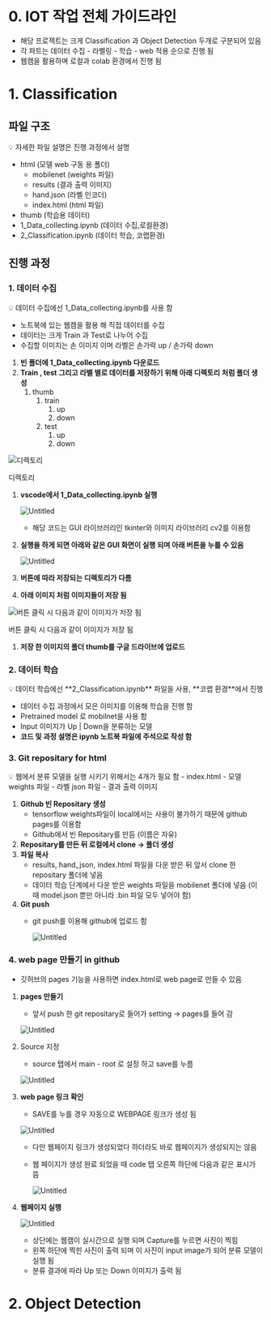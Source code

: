 # 0. IOT 작업 전체 가이드라인

- 해당 프로젝트는 크게 Classification 과 Object Detection 두개로 구분되어 있음
- 각 파트는 데이터 수집 - 라벨링 - 학습 - web 적용 순으로 진행 됨
- 웹캠을 활용하며 로컬과 colab 환경에서 진행 됨

# 1. Classification

## 파일 구조

<aside>
💡 자세한 파일 설명은 진행 과정에서 설명

</aside>

- html (모델 web 구동 용 폴더)
    - mobilenet (weights 파일)
    - results (결과 출력 이미지)
    - hand.json (라벨 인코더)
    - index.html (html 파일)
- thumb (학습용 데이터)
- 1_Data_collecting.ipynb (데이터 수집,로컬환경)
- 2_Classification.ipynb (데이터 학습, 코랩환경)

## 진행 과정

### 1. 데이터 수집

<aside>
💡 데이터 수집에선 1_Data_collecting.ipynb를 사용 함

- 노트북에 있는 웹캠을 활용 해 직접 데이터를 수집
- 데이터는 크게 Train 과 Test로 나누어 수집
- 수집할 이미지는 손 이미지 이며 라벨은 손가락 up / 손가락 down
</aside>

1. **빈 폴더에 1_Data_collecting.ipynb 다운로드** 
2. **Train , test 그리고 라벨 별로 데이터를 저장하기 위해 아래 디렉토리 처럼 폴더 생성** 
    1. thumb
        1. train
            1. up
            2. down
        2. test
            1. up
            2. down

![디렉토리](https://s3-us-west-2.amazonaws.com/secure.notion-static.com/2d4a3a45-7b69-4e5e-b201-8e1f5ef28521/Untitled.png)

디렉토리

1. **vscode에서 1_Data_collecting.ipynb 실행**
    
    ![Untitled](https://s3-us-west-2.amazonaws.com/secure.notion-static.com/80b94c91-3de7-4114-802b-5116bc01bb24/Untitled.png)
    
    - 해당 코드는 GUI 라이브러리인 tkinter와 이미지 라이브러리 cv2를 이용함
2. **실행을 하게 되면 아래와 같은 GUI 화면이 실행 되며 아래 버튼을 누를 수 있음** 
    
    ![Untitled](https://s3-us-west-2.amazonaws.com/secure.notion-static.com/3713c60f-96cb-48f5-9925-084e72eb57f3/Untitled.png)
    
3. **버튼에 따라 저장되는 디렉토리가 다름** 
4. **아래 이미지 처럼 이미지들이 저장 됨** 

![버튼 클릭 시 다음과 같이 이미지가 저장 됨 ](https://s3-us-west-2.amazonaws.com/secure.notion-static.com/d5c86075-f3bf-44e0-8eed-adeffe7e7a5d/Untitled.png)

버튼 클릭 시 다음과 같이 이미지가 저장 됨 

1. **저장 한 이미지의 폴더 thumb를 구글 드라이브에 업로드**

### 2. 데이터 학습

<aside>
💡 데이터 학습에선 **2_Classification.ipynb** 파일을 사용, **코랩 환경**에서 진행

- 데이터 수집 과정에서 모은 이미지를 이용해 학습을 진행 함
- Pretrained model 로 mobilnet을 사용 함
- Input 이미지가 Up | Down을 분류하는 모델
- **코드 및 과정 설명은 ipynb 노트북 파일에 주석으로 작성 함**
</aside>

### 3. Git repositary for html

<aside>
💡 웹에서 분류 모델을 실행 시키기 위해서는 4개가 필요 함 
- index.html
- 모델 weights 파일 
- 라벨 json 파일 
- 결과 출력 이미지

</aside>

1. **Github 빈 Repositary 생성** 
    - tensorflow weights파일이 local에서는 사용이 불가하기 때문에 github pages를 이용함
    - Github에서 빈 Repositary를 만듬 (이름은 자유)
2. **Repositary를 만든 뒤 로컬에서 clone → 폴더 생성** 
3. **파일 복사** 
    - results, hand_json, index.html 파일을 다운 받은 뒤 앞서 clone 한 repositary 폴더에 넣음
    - 데이터 학습 단계에서 다운 받은 weights 파일을 mobilenet 폴더에 넣음 (이 때 model.json 뿐만 아니라 .bin 파일 모두 넣어야 함)
4. **Git push** 
    - git push를 이용해 github에 업로드 함
        
        ![Untitled](https://s3-us-west-2.amazonaws.com/secure.notion-static.com/8305b31a-655b-4b85-b6e7-50546269c698/Untitled.png)
        

### 4. web page 만들기 in github

- 깃허브의 pages 기능을 사용하면 index.html로 web page로 만들 수 있음
1. **pages 만들기** 
    - 앞서 push 한 git repositary로 들어가 setting → pages를 들어 감
    
    ![Untitled](https://s3-us-west-2.amazonaws.com/secure.notion-static.com/359cd111-dc97-415a-a57c-a22b0ea91cc6/Untitled.png)
    
2. Source 지정 
    - source 탭에서 main - root 로 설정 하고 save를 누름
    
    ![Untitled](https://s3-us-west-2.amazonaws.com/secure.notion-static.com/16301723-6322-4faf-8d2d-793e87bf6256/Untitled.png)
    
3. **web page 링크 확인** 
    - SAVE를 누를 경우 자동으로 WEBPAGE 링크가 생성 됨
    
    ![Untitled](https://s3-us-west-2.amazonaws.com/secure.notion-static.com/bf1c3999-29b8-41f1-98cd-183dbc5b79cb/Untitled.png)
    
    - 다만 웹페이지 링크가 생성되었다 하더라도 바로 웹페이지가 생성되지는 않음
    - 웹 페이지가 생성 완료 되었을 때 code 탭 오른쪽 하단에 다음과 같은 표시가 뜸
        
        ![Untitled](https://s3-us-west-2.amazonaws.com/secure.notion-static.com/d0ef9dbb-ef0e-4daf-9f37-dbd5a0d2d156/Untitled.png)
        
4. **웹페이지 실행** 
    
    ![Untitled](https://s3-us-west-2.amazonaws.com/secure.notion-static.com/20b64e2d-09e0-4ee1-a79a-d92c1e9a3e0e/Untitled.png)
    
    - 상단에는 웹캠이 실시간으로 실행 되며 Capture를 누르면 사진이 찍힘
    - 왼쪽 하단에 찍힌 사진이 출력 되며 이 사진이 input image가 되어 분류 모델이 실행 됨
    - 분류 결과에 따라 Up 또는 Down 이미지가 출력 됨
    

# 2. Object Detection
